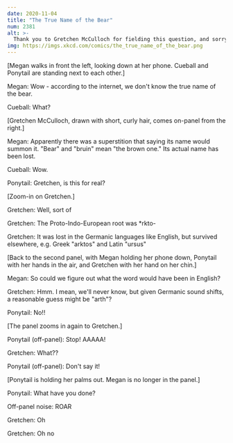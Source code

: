 ```yaml
---
date: 2020-11-04
title: "The True Name of the Bear"
num: 2381
alt: >-
  Thank you to Gretchen McCulloch for fielding this question, and sorry that as a result the world's foremost internet linguist has been devoured by the brown one. She will be missed.
img: https://imgs.xkcd.com/comics/the_true_name_of_the_bear.png
---
```

[Megan walks in front the left, looking down at her phone. Cueball and Ponytail are standing next to each other.]

Megan: Wow - according to the internet, we don't know the true name of the bear.

Cueball: What?

[Gretchen McCulloch, drawn with short, curly hair, comes on-panel from the right.]

Megan: Apparently there was a superstition that saying its name would summon it. "Bear" and "bruin" mean "the brown one." Its actual name has been lost.

Cueball: Wow.

Ponytail: Gretchen, is this for real?

[Zoom-in on Gretchen.]

Gretchen: Well, sort of

Gretchen: The Proto-Indo-European root was *rkto-

Gretchen: It was lost in the Germanic languages like English, but survived elsewhere, e.g. Greek "arktos" and Latin "ursus"

[Back to the second panel, with Megan holding her phone down, Ponytail with her hands in the air, and Gretchen with her hand on her chin.]

Megan: So could we figure out what the word would have been in English?

Gretchen: Hmm. I mean, we'll never know, but given Germanic sound shifts, a reasonable guess might be "arth"?

Ponytail: No!!

[The panel zooms in again to Gretchen.]

Ponytail (off-panel): Stop! AAAAA!

Gretchen: What??

Ponytail (off-panel): Don't say it!

[Ponytail is holding her palms out. Megan is no longer in the panel.]

Ponytail: What have you done?

Off-panel noise: ROAR

Gretchen: Oh

Gretchen: Oh no